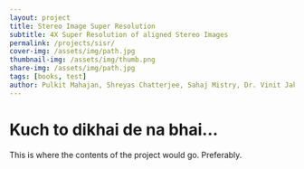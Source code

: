 ```yaml
---
layout: project
title: Stereo Image Super Resolution
subtitle: 4X Super Resolution of aligned Stereo Images
permalink: /projects/sisr/  
cover-img: /assets/img/path.jpg
thumbnail-img: /assets/img/thumb.png
share-img: /assets/img/path.jpg
tags: [books, test]
author: Pulkit Mahajan, Shreyas Chatterjee, Sahaj Mistry, Dr. Vinit Jakhetiya
---
```

<h1>Kuch to dikhai de na bhai...</h1>

This is where the contents of the project would go. Preferably. 